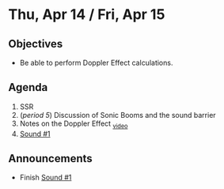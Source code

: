Thu, Apr 14 / Fri, Apr 15
=================== 
   
    
Objectives    
------------    
  
- Be able to perform Doppler Effect calculations.
  
Agenda      
---------      
1. SSR
2. (*period 5*) Discussion of Sonic Booms and the sound barrier
3. Notes on the Doppler Effect <sub>[video](https://youtu.be/8Y8lYsxijBs)</sub>
4. [Sound #1][s]

  
Announcements   
-------------    
- Finish [Sound #1][s]

[s]: https://avon.schoology.com/course/5138386979/materials/gp/5889697939


<!--stackedit_data:
eyJoaXN0b3J5IjpbMTUzMzIxMjg4NCwtMjA3OTkwMTc1MSw4MD
c3ODQzODgsNDI4NzMzMTU5LDE3NDgwMDM0MzcsLTE4OTUyNDMx
NDIsMTI5MTkxNTA0MiwxODgxNTMyNTQ0LDg3OTgwNjQzNywtOD
U0MTc5MDA0LDE0NDY2NjY5NTgsLTMzOTU1NjI0MCwtNzc0ODcx
ODE2LC05NzgxNDczNDMsLTIxNDA3MjM3MSwtNTU3MjEzNjY3LD
M3OTYxMjk3OCwyMDEzMDIxMzg3LDY5MDcxODEwLDE4Nzg2Nzk2
MTZdfQ==
-->